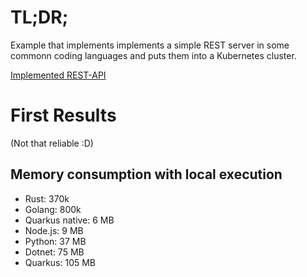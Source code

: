 # TL;DR;
Example that implements implements a simple REST server in some
commonn coding languages and puts them into a Kubernetes cluster.

[Implemented REST-API](api/openapi.yaml)

# First Results
(Not that reliable :D)

## Memory consumption with local execution
* Rust: 370k
* Golang: 800k
* Quarkus native: 6 MB
* Node.js: 9 MB
* Python: 37 MB
* Dotnet: 75 MB
* Quarkus: 105 MB